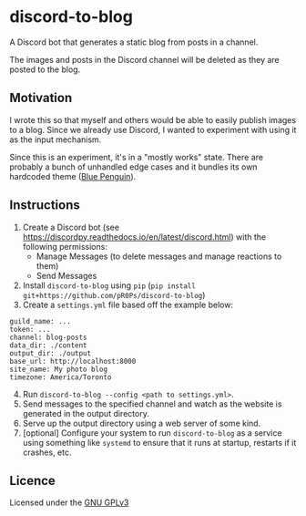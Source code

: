 discord-to-blog
===============

A Discord bot that generates a static blog from posts in a channel.

The images and posts in the Discord channel will be deleted as they are posted to the blog.

Motivation
----------
I wrote this so that myself and others would be able to easily publish images to a blog. Since we
already use Discord, I wanted to experiment with using it as the input mechanism.

Since this is an experiment, it's in a "mostly works" state. There are probably a bunch of unhandled
edge cases and it bundles its own hardcoded theme ([Blue Penguin][]).

Instructions
------------
1. Create a Discord bot (see <https://discordpy.readthedocs.io/en/latest/discord.html>) with the
   following permissions:
    - Manage Messages (to delete messages and manage reactions to them)
    - Send Messages
2. Install `discord-to-blog` using `pip` (`pip install git+https://github.com/pR0Ps/discord-to-blog`)
3. Create a `settings.yml` file based off the example below:
```
guild_name: ...
token: ...
channel: blog-posts
data_dir: ./content
output_dir: ./output
base_url: http://localhost:8000
site_name: My photo blog
timezone: America/Toronto
```
4. Run `discord-to-blog --config <path to settings.yml>`.
5. Send messages to the specified channel and watch as the website is generated in the output directory.
6. Serve up the output directory using a web server of some kind.
7. [optional] Configure your system to run `discord-to-blog` as a service using something like
   `systemd` to ensure that it runs at startup, restarts if it crashes, etc.


Licence
-------
Licensed under the [GNU GPLv3][]


  [GNU GPLv3]: https://www.gnu.org/licenses/gpl-3.0.en.html
  [Blue Penguin]: https://github.com/jody-frankowski/blue-penguin/
